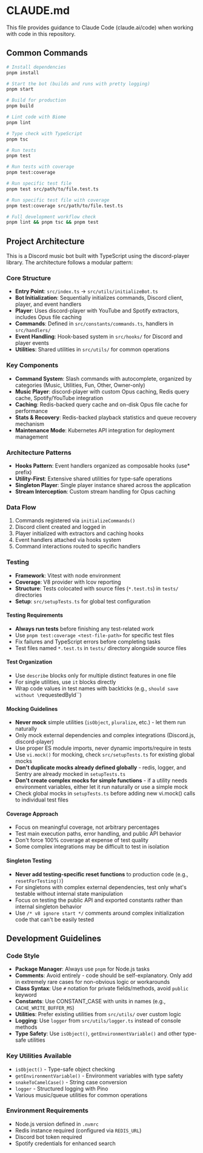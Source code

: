 # CLAUDE.md

This file provides guidance to Claude Code (claude.ai/code) when working with code in this repository.

## Common Commands

```bash
# Install dependencies
pnpm install

# Start the bot (builds and runs with pretty logging)
pnpm start

# Build for production
pnpm build

# Lint code with Biome
pnpm lint

# Type check with TypeScript
pnpm tsc

# Run tests
pnpm test

# Run tests with coverage
pnpm test:coverage

# Run specific test file
pnpm test src/path/to/file.test.ts

# Run specific test file with coverage
pnpm test:coverage src/path/to/file.test.ts

# Full development workflow check
pnpm lint && pnpm tsc && pnpm test
```

## Project Architecture

This is a Discord music bot built with TypeScript using the discord-player library. The architecture follows a modular pattern:

### Core Structure

- **Entry Point**: `src/index.ts` → `src/utils/initializeBot.ts`
- **Bot Initialization**: Sequentially initializes commands, Discord client, player, and event handlers
- **Player**: Uses discord-player with YouTube and Spotify extractors, includes Opus file caching
- **Commands**: Defined in `src/constants/commands.ts`, handlers in `src/handlers/`
- **Event Handling**: Hook-based system in `src/hooks/` for Discord and player events
- **Utilities**: Shared utilities in `src/utils/` for common operations

### Key Components

- **Command System**: Slash commands with autocomplete, organized by categories (Music, Utilities, Fun, Other, Owner-only)
- **Music Player**: discord-player with custom Opus caching, Redis query cache, Spotify/YouTube integration
- **Caching**: Redis-backed query cache and on-disk Opus file cache for performance
- **Stats & Recovery**: Redis-backed playback statistics and queue recovery mechanism
- **Maintenance Mode**: Kubernetes API integration for deployment management

### Architecture Patterns

- **Hooks Pattern**: Event handlers organized as composable hooks (use* prefix)
- **Utility-First**: Extensive shared utilities for type-safe operations
- **Singleton Player**: Single player instance shared across the application
- **Stream Interception**: Custom stream handling for Opus caching

### Data Flow

1. Commands registered via `initializeCommands()` 
2. Discord client created and logged in
3. Player initialized with extractors and caching hooks
4. Event handlers attached via hooks system
5. Command interactions routed to specific handlers

### Testing

- **Framework**: Vitest with node environment
- **Coverage**: V8 provider with lcov reporting
- **Structure**: Tests colocated with source files (`*.test.ts`) in `tests/` directories
- **Setup**: `src/setupTests.ts` for global test configuration

#### Testing Requirements

- **Always run tests** before finishing any test-related work
- Use `pnpm test:coverage <test-file-path>` for specific test files
- Fix failures and TypeScript errors before completing tasks
- Test files named `*.test.ts` in `tests/` directory alongside source files

#### Test Organization

- Use `describe` blocks only for multiple distinct features in one file
- For single utilities, use `it` blocks directly
- Wrap code values in test names with backticks (e.g., `should save without \`requestedById\``)

#### Mocking Guidelines

- **Never mock** simple utilities (`isObject`, `pluralize`, etc.) - let them run naturally
- Only mock external dependencies and complex integrations (Discord.js, discord-player)
- Use proper ES module imports, never dynamic imports/require in tests
- Use `vi.mock()` for mocking, check `src/setupTests.ts` for existing global mocks
- **Don't duplicate mocks already defined globally** - redis, logger, and Sentry are already mocked in `setupTests.ts`
- **Don't create complex mocks for simple functions** - if a utility needs environment variables, either let it run naturally or use a simple mock
- Check global mocks in `setupTests.ts` before adding new vi.mock() calls to individual test files

#### Coverage Approach

- Focus on meaningful coverage, not arbitrary percentages
- Test main execution paths, error handling, and public API behavior
- Don't force 100% coverage at expense of test quality
- Some complex integrations may be difficult to test in isolation

#### Singleton Testing

- **Never add testing-specific reset functions** to production code (e.g., `resetForTesting()`)
- For singletons with complex external dependencies, test only what's testable without internal state manipulation
- Focus on testing the public API and exported constants rather than internal singleton behavior
- Use `/* v8 ignore start */` comments around complex initialization code that can't be easily tested

## Development Guidelines

### Code Style

- **Package Manager**: Always use `pnpm` for Node.js tasks
- **Comments**: Avoid entirely - code should be self-explanatory. Only add in extremely rare cases for non-obvious logic or workarounds
- **Class Syntax**: Use `#` notation for private fields/methods, avoid `public` keyword
- **Constants**: Use CONSTANT_CASE with units in names (e.g., `CACHE_WRITE_BUFFER_MS`)
- **Utilities**: Prefer existing utilities from `src/utils/` over custom logic
- **Logging**: Use `logger` from `src/utils/logger.ts` instead of console methods
- **Type Safety**: Use `isObject()`, `getEnvironmentVariable()` and other type-safe utilities

### Key Utilities Available

- `isObject()` - Type-safe object checking
- `getEnvironmentVariable()` - Environment variables with type safety  
- `snakeToCamelCase()` - String case conversion
- `logger` - Structured logging with Pino
- Various music/queue utilities for common operations

### Environment Requirements

- Node.js version defined in `.nvmrc`
- Redis instance required (configured via `REDIS_URL`)
- Discord bot token required
- Spotify credentials for enhanced search
